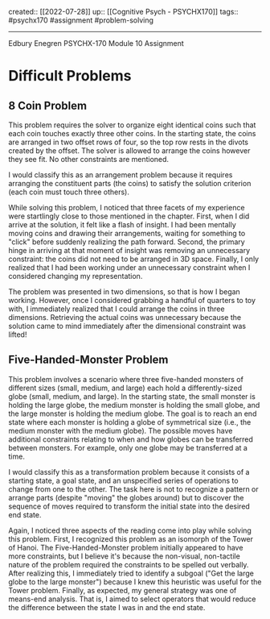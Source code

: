 created:: [[2022-07-28]]
up:: [[Cognitive Psych - PSYCHX170]]
tags:: #psychx170 #assignment #problem-solving 
***
Edbury Enegren
PSYCHX-170
Module 10 Assignment

# Difficult Problems
## 8 Coin Problem

This problem requires the solver to organize eight identical coins such that each coin touches exactly three other coins. In the starting state, the coins are arranged in two offset rows of four, so the top row rests in the divots created by the offset. The solver is allowed to arrange the coins however they see fit. No other constraints are mentioned.

I would classify this as an arrangement problem because it requires arranging the constituent parts (the coins) to satisfy the solution criterion (each coin must touch three others).

While solving this problem, I noticed that three facets of my experience were startlingly close to those mentioned in the chapter. First, when I did arrive at the solution, it felt like a flash of insight. I had been mentally moving coins and drawing their arrangements, waiting for something to "click" before suddenly realizing the path forward. Second, the primary hinge in arriving at that moment of insight was removing an unnecessary constraint: the coins did not need to be arranged in 3D space. Finally, I only realized that I had been working under an unnecessary constraint when I considered changing my representation. 

The problem was presented in two dimensions, so that is how I began working. However, once I considered grabbing a handful of quarters to toy with, I immediately realized that I could arrange the coins in three dimensions. Retrieving the actual coins was unnecessary because the solution came to mind immediately after the dimensional constraint was lifted!

## Five-Handed-Monster Problem

This problem involves a scenario where three five-handed monsters of different sizes (small, medium, and large) each hold a differently-sized globe (small, medium, and large). In the starting state, the small monster is holding the large globe, the medium monster is holding the small globe, and the large monster is holding the medium globe. The goal is to reach an end state where each monster is holding a globe of symmetrical size (i.e., the medium monster with the medium globe). The possible moves have additional constraints relating to when and how globes can be transferred between monsters. For example, only one globe may be transferred at a time.

I would classify this as a transformation problem because it consists of a starting state, a goal state, and an unspecified series of operations to change from one to the other. The task here is not to recognize a pattern or arrange parts (despite "moving" the globes around) but to discover the sequence of moves required to transform the initial state into the desired end state.

Again, I noticed three aspects of the reading come into play while solving this problem. First, I recognized this problem as an isomorph of the Tower of Hanoi. The Five-Handed-Monster problem initially appeared to have more constraints, but I believe it's because the non-visual, non-tactile nature of the problem required the constraints to be spelled out verbally. After realizing this, I immediately tried to identify a subgoal ("Get the large globe to the large monster") because I knew this heuristic was useful for the Tower problem. Finally, as expected, my general strategy was one of means-end analysis. That is, I aimed to select operators that would reduce the difference between the state I was in and the end state.